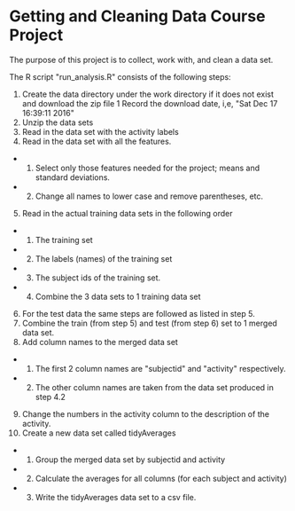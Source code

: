 # Getting and Cleaning Data Course Project

The purpose of this project is to collect, work with, and clean a data set.

The R script "run_analysis.R" consists of the following steps:

1. Create the data directory under the work directory if it does not exist and download the zip file
  1 Record the download date, i,e, "Sat Dec 17 16:39:11 2016" 
2. Unzip the data sets
3. Read in the data set with the activity labels
4. Read in the data set with all the features.
+ 1. Select only those features needed for the project; means and standard deviations.
+ 2. Change all names to lower case and remove parentheses, etc.
5. Read in the actual training data sets in the following order
+ 1. The training set
+ 2. The labels (names) of the training set
+ 3. The subject ids of the training set.
+ 4. Combine the 3 data sets to 1 training data set
6. For the test data the same steps are followed as listed in step 5.
7. Combine the train (from step 5) and test (from step 6) set to 1 merged data set.
8. Add column names to the merged data set
+ 1. The first 2 column names are "subjectid" and "activity" respectively.
+ 2. The other column names are taken from the data set produced in step 4.2
9. Change the numbers in the activity column to the description of the activity.
10. Create a new data set called tidyAverages
+ 1. Group the merged data set by subjectid and activity
+ 2. Calculate the averages for all columns (for each subject and activity)
+ 3. Write the tidyAverages data set to a csv file.
